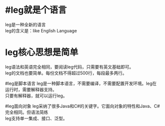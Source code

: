 #leg就是个语言
 =
leg是一种全新的语言<br>
leg的含义是：like English Language

# leg核心思想是简单
leg语法和英语完全相同，要阅读leg代码，只需要有英文基础即可。<br>
leg的文档也要简单。每份文档不得超过500行，每段最多两行。

#leg是脚本语言
leg是一种脚本语言，不需要编译，不需要配置开发环境。leg在运行时，需要解释器支持。<br>
只要有解释器，就可以运行leg。

#leg面向对象
leg采纳了很多Java和C#的关键字。它面向对象的特性和Java、C#完全相同。但语法简练<br>
leg支持单一集成、接口、泛型。
